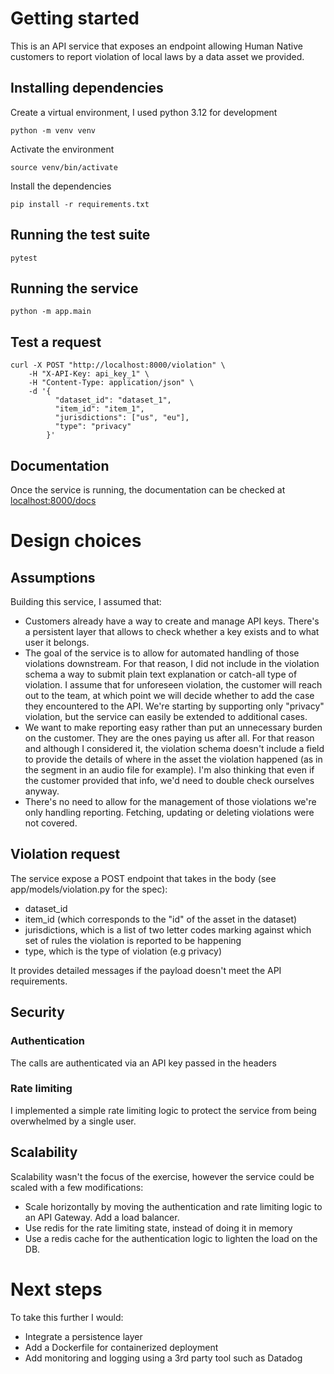 # Getting started

This is an API service that exposes an endpoint allowing Human Native customers
to report violation of local laws by a data asset we provided.

## Installing dependencies
Create a virtual environment, I used python 3.12 for development
```
python -m venv venv
```
Activate the environment
```
source venv/bin/activate
```
Install the dependencies
```
pip install -r requirements.txt
```

## Running the test suite
```
pytest
```

## Running the service
```
python -m app.main
```

## Test a request
```
curl -X POST "http://localhost:8000/violation" \
    -H "X-API-Key: api_key_1" \
    -H "Content-Type: application/json" \
    -d '{
          "dataset_id": "dataset_1",
          "item_id": "item_1",
          "jurisdictions": ["us", "eu"],
          "type": "privacy"
        }'
```

## Documentation
Once the service is running, the documentation can be checked at [localhost:8000/docs](http://localhost:8000/docs)

# Design choices

## Assumptions
Building this service, I assumed that:
- Customers already have a way to create and manage API keys. There's a persistent
layer that allows to check whether a key exists and to what user it belongs.
- The goal of the service is to allow for automated handling of those violations
downstream. For that reason, I did not include in the violation schema a
way to submit plain text explanation or catch-all type of violation. I assume that
for unforeseen violation, the customer will reach out to the team, at which point
we will decide whether to add the case they encountered to the API. We're starting
by supporting only "privacy" violation, but the service can easily be extended to
additional cases.
- We want to make reporting easy rather than put an unnecessary burden on the customer.
They are the ones paying us after all. For that reason and although I considered it,
the violation schema doesn't include a field to provide the details of where in the
asset the violation happened (as in the segment in an audio file for example). I'm also
thinking that even if the customer provided that info, we'd need to double check ourselves
anyway.
- There's no need to allow for the management of those violations we're only handling reporting.
Fetching, updating or deleting violations were not covered.

## Violation request
The service expose a POST endpoint that takes in the body (see app/models/violation.py for the spec):
- dataset_id
- item_id (which corresponds to the "id" of the asset in the dataset)
- jurisdictions, which is a list of two letter codes marking against which set of rules
the violation is reported to be happening
- type, which is the type of violation (e.g privacy)

It provides detailed messages if the payload doesn't meet the API requirements.

## Security
### Authentication
The calls are authenticated via an API key passed in the headers
### Rate limiting
I implemented a simple rate limiting logic to protect the service
from being overwhelmed by a single user.
## Scalability
Scalability wasn't the focus of the exercise, however the service could be scaled
with a few modifications:
- Scale horizontally by moving the authentication and rate limiting logic to an
API Gateway. Add a load balancer.
- Use redis for the rate limiting state, instead of doing it in memory
- Use a redis cache for the authentication logic to lighten the load on the DB.

# Next steps
To take this further I would:
- Integrate a persistence layer
- Add a Dockerfile for containerized deployment
- Add monitoring and logging using a 3rd party tool such as Datadog